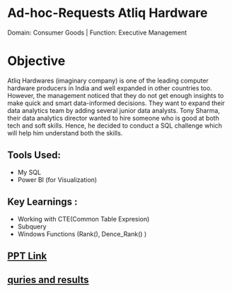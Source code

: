 # Ad-hoc-Requests Atliq Hardware
Domain:  Consumer Goods | Function: Executive Management

# Objective 
Atliq Hardwares (imaginary company) is one of the leading computer hardware producers in India and well expanded in other countries too.
However, the management noticed that they do not get enough insights to make quick and smart data-informed decisions. They want to expand their data analytics team by adding several junior data analysts. Tony Sharma, their data analytics director wanted to hire someone who is good at both tech and soft skills. Hence, he decided to conduct a SQL challenge which will help him understand both the skills.

##  **Tools Used:**
- My SQL
- Power BI (for Visualization)

## Key Learnings :
- Working with CTE(Common Table Expresion)
- Subquery
- Windows Functions (Rank(), Dence_Rank() )
  
## [PPT Link](https://github.com/vishalbankar/Ad-hoc-Requests/blob/main/PPT/ad-hoc%20requests.pdf)

## [quries and results](https://github.com/vishalbankar/Ad-hoc-Requests/blob/main/Ad-hoc%20queries.pdf)



